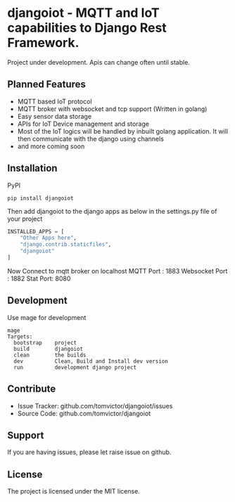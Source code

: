 # djangoiot - MQTT and IoT capabilities to Django Rest Framework.


Project under development. Apis can change often until stable.

## Planned Features

* MQTT based IoT protocol 
* MQTT broker with websocket and tcp support (Written in golang) 
* Easy sensor data storage 
* APIs for IoT Device management and storage 
* Most of the IoT logics will be handled by inbuilt golang application. It will then communicate with the django using channels
* and more coming soon 

## Installation

PyPI
```
pip install djangoiot
```

Then add djangoiot to the django apps as below in the settings.py file of your project
```python
INSTALLED_APPS = [
    "Other Apps here",
    "django.contrib.staticfiles",
    "djangoiot"
]
```

Now Connect to mqtt broker on localhost
MQTT Port : 1883 
Websocket Port : 1882 
Stat Port: 8080 

## Development

Use mage for development

```
mage
Targets:
  bootstrap    project
  build        djangoiot      
  clean        the builds
  dev          Clean, Build and Install dev version
  run          development django project
```



## Contribute

- Issue Tracker: github.com/tomvictor/djangoiot/issues
- Source Code: github.com/tomvictor/djangoiot

## Support

If you are having issues, please let raise issue on github.

## License

The project is licensed under the MIT license.
